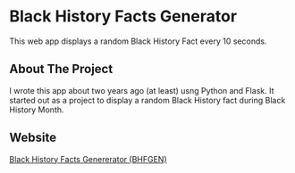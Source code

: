 # Black History Facts Generator
This web app displays a random Black History Fact every 10 seconds.

## About The Project
I wrote this app about two years ago (at least) usng Python and Flask. It started out as a project to display a random Black History fact during Black History Month.

## Website
[Black History Facts Genererator (BHFGEN)](https://bhfgen.com)
